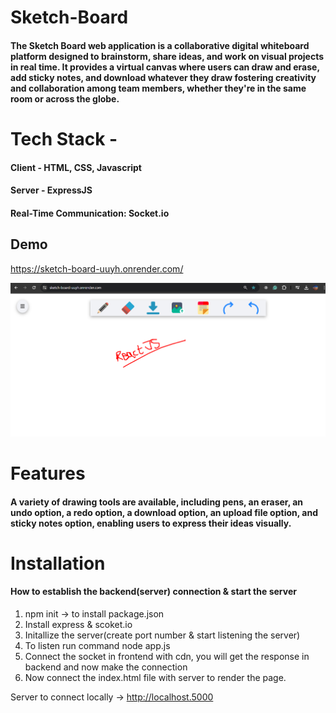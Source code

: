 # Sketch-Board

#### The Sketch Board web application is a collaborative digital whiteboard platform designed to brainstorm, share ideas, and work on visual projects in real time. It provides a virtual canvas where users can draw and erase, add sticky notes, and download whatever they draw fostering creativity and collaboration among team members, whether they're in the same room or across the globe.

# Tech Stack - 

#### Client - HTML, CSS, Javascript
#### Server - ExpressJS
#### Real-Time Communication: Socket.io

## Demo 
https://sketch-board-uuyh.onrender.com/

<img src="screenshots/board.png" title="board">


# Features

#### A variety of drawing tools are available, including pens, an eraser, an undo option, a redo option, a download option, an upload file option, and sticky notes option, enabling users to express their ideas visually.

# Installation 

#### How to establish the backend(server) connection & start the server

1. npm init -> to install package.json
2. Install express & scoket.io
3. Initallize the server(create port number & start listening the server)
4. To listen run command node app.js
5. Connect the socket in frontend with cdn, you will get the response in backend and now make the connection
6. Now connect the index.html file with server to render the page.

Server to connect locally -> <a href="http://localhost.5000">http://localhost.5000</a>
